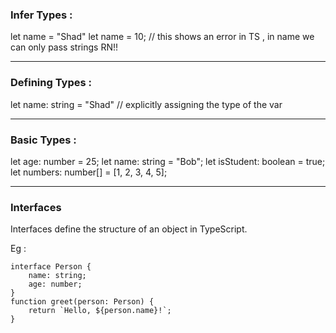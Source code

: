 ### Infer Types :
let name = "Shad"
let name = 10; // this shows an error in TS , in name we can only pass strings RN!!

---------------

### Defining Types :
let name: string = "Shad" // explicitly assigning the type of the var

--------------------------

### Basic Types :
let age: number = 25;
let name: string = "Bob";
let isStudent: boolean = true;
let numbers: number[] = [1, 2, 3, 4, 5];

--------------------------

### Interfaces
Interfaces define the structure of an object in TypeScript.

Eg :
```
interface Person {
    name: string;
    age: number;
}
function greet(person: Person) {
    return `Hello, ${person.name}!`;
}
```
